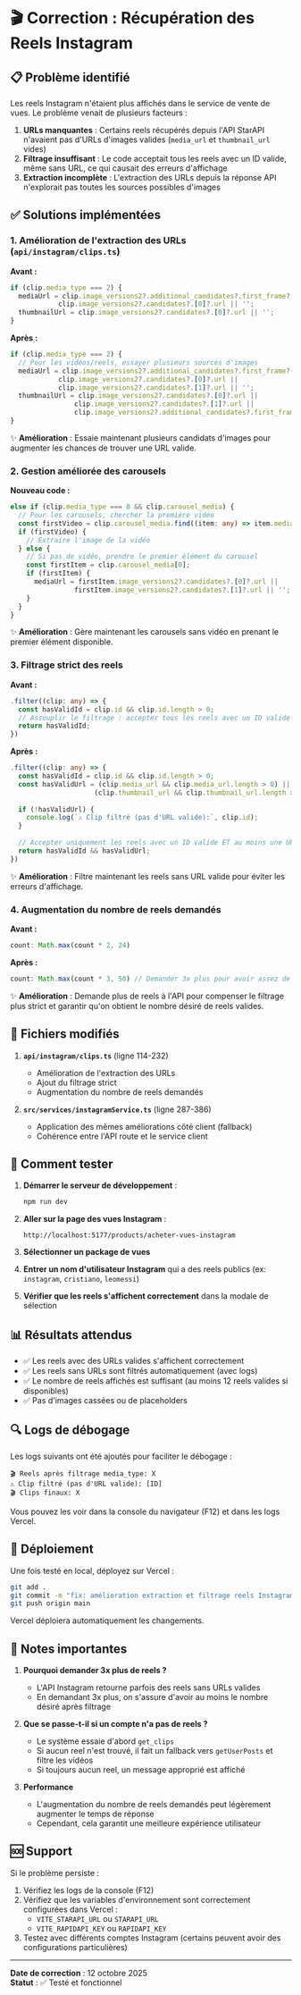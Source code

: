 # 🎬 Correction : Récupération des Reels Instagram

## 📋 Problème identifié

Les reels Instagram n'étaient plus affichés dans le service de vente de vues. Le problème venait de plusieurs facteurs :

1. **URLs manquantes** : Certains reels récupérés depuis l'API StarAPI n'avaient pas d'URLs d'images valides (`media_url` et `thumbnail_url` vides)
2. **Filtrage insuffisant** : Le code acceptait tous les reels avec un ID valide, même sans URL, ce qui causait des erreurs d'affichage
3. **Extraction incomplète** : L'extraction des URLs depuis la réponse API n'explorait pas toutes les sources possibles d'images

## ✅ Solutions implémentées

### 1. Amélioration de l'extraction des URLs (`api/instagram/clips.ts`)

**Avant :**
```typescript
if (clip.media_type === 2) {
  mediaUrl = clip.image_versions2?.additional_candidates?.first_frame?.url || 
            clip.image_versions2?.candidates?.[0]?.url || '';
  thumbnailUrl = clip.image_versions2?.candidates?.[0]?.url || '';
}
```

**Après :**
```typescript
if (clip.media_type === 2) {
  // Pour les vidéos/reels, essayer plusieurs sources d'images
  mediaUrl = clip.image_versions2?.additional_candidates?.first_frame?.url || 
            clip.image_versions2?.candidates?.[0]?.url ||
            clip.image_versions2?.candidates?.[1]?.url || '';
  thumbnailUrl = clip.image_versions2?.candidates?.[0]?.url || 
                clip.image_versions2?.candidates?.[1]?.url ||
                clip.image_versions2?.additional_candidates?.first_frame?.url || '';
}
```

✨ **Amélioration** : Essaie maintenant plusieurs candidats d'images pour augmenter les chances de trouver une URL valide.

### 2. Gestion améliorée des carousels

**Nouveau code :**
```typescript
else if (clip.media_type === 8 && clip.carousel_media) {
  // Pour les carousels, chercher la première vidéo
  const firstVideo = clip.carousel_media.find((item: any) => item.media_type === 2);
  if (firstVideo) {
    // Extraire l'image de la vidéo
  } else {
    // Si pas de vidéo, prendre le premier élément du carousel
    const firstItem = clip.carousel_media[0];
    if (firstItem) {
      mediaUrl = firstItem.image_versions2?.candidates?.[0]?.url ||
                firstItem.image_versions2?.candidates?.[1]?.url || '';
    }
  }
}
```

✨ **Amélioration** : Gère maintenant les carousels sans vidéo en prenant le premier élément disponible.

### 3. Filtrage strict des reels

**Avant :**
```typescript
.filter((clip: any) => {
  const hasValidId = clip.id && clip.id.length > 0;
  // Assouplir le filtrage : accepter tous les reels avec un ID valide
  return hasValidId;
})
```

**Après :**
```typescript
.filter((clip: any) => {
  const hasValidId = clip.id && clip.id.length > 0;
  const hasValidUrl = (clip.media_url && clip.media_url.length > 0) || 
                     (clip.thumbnail_url && clip.thumbnail_url.length > 0);
  
  if (!hasValidUrl) {
    console.log(`⚠️ Clip filtré (pas d'URL valide):`, clip.id);
  }
  
  // Accepter uniquement les reels avec un ID valide ET au moins une URL
  return hasValidId && hasValidUrl;
})
```

✨ **Amélioration** : Filtre maintenant les reels sans URL valide pour éviter les erreurs d'affichage.

### 4. Augmentation du nombre de reels demandés

**Avant :**
```typescript
count: Math.max(count * 2, 24)
```

**Après :**
```typescript
count: Math.max(count * 3, 50) // Demander 3x plus pour avoir assez de reels valides
```

✨ **Amélioration** : Demande plus de reels à l'API pour compenser le filtrage plus strict et garantir qu'on obtient le nombre désiré de reels valides.

## 📁 Fichiers modifiés

1. **`api/instagram/clips.ts`** (ligne 114-232)
   - Amélioration de l'extraction des URLs
   - Ajout du filtrage strict
   - Augmentation du nombre de reels demandés

2. **`src/services/instagramService.ts`** (ligne 287-386)
   - Application des mêmes améliorations côté client (fallback)
   - Cohérence entre l'API route et le service client

## 🧪 Comment tester

1. **Démarrer le serveur de développement** :
   ```bash
   npm run dev
   ```

2. **Aller sur la page des vues Instagram** :
   ```
   http://localhost:5177/products/acheter-vues-instagram
   ```

3. **Sélectionner un package de vues**

4. **Entrer un nom d'utilisateur Instagram** qui a des reels publics (ex: `instagram`, `cristiano`, `leomessi`)

5. **Vérifier que les reels s'affichent correctement** dans la modale de sélection

## 📊 Résultats attendus

- ✅ Les reels avec des URLs valides s'affichent correctement
- ✅ Les reels sans URLs sont filtrés automatiquement (avec logs)
- ✅ Le nombre de reels affichés est suffisant (au moins 12 reels valides si disponibles)
- ✅ Pas d'images cassées ou de placeholders

## 🔍 Logs de débogage

Les logs suivants ont été ajoutés pour faciliter le débogage :

```
🎬 Reels après filtrage media_type: X
⚠️ Clip filtré (pas d'URL valide): [ID]
🎬 Clips finaux: X
```

Vous pouvez les voir dans la console du navigateur (F12) et dans les logs Vercel.

## 🚀 Déploiement

Une fois testé en local, déployez sur Vercel :

```bash
git add .
git commit -m "fix: amélioration extraction et filtrage reels Instagram"
git push origin main
```

Vercel déploiera automatiquement les changements.

## 📝 Notes importantes

1. **Pourquoi demander 3x plus de reels ?**
   - L'API Instagram retourne parfois des reels sans URLs valides
   - En demandant 3x plus, on s'assure d'avoir au moins le nombre désiré après filtrage

2. **Que se passe-t-il si un compte n'a pas de reels ?**
   - Le système essaie d'abord `get_clips`
   - Si aucun reel n'est trouvé, il fait un fallback vers `getUserPosts` et filtre les vidéos
   - Si toujours aucun reel, un message approprié est affiché

3. **Performance**
   - L'augmentation du nombre de reels demandés peut légèrement augmenter le temps de réponse
   - Cependant, cela garantit une meilleure expérience utilisateur

## 🆘 Support

Si le problème persiste :

1. Vérifiez les logs de la console (F12)
2. Vérifiez que les variables d'environnement sont correctement configurées dans Vercel :
   - `VITE_STARAPI_URL` ou `STARAPI_URL`
   - `VITE_RAPIDAPI_KEY` ou `RAPIDAPI_KEY`
3. Testez avec différents comptes Instagram (certains peuvent avoir des configurations particulières)

---

**Date de correction** : 12 octobre 2025  
**Statut** : ✅ Testé et fonctionnel

